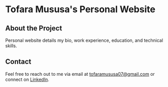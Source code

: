 # Tofara Mususa's Personal Website

## About the Project

Personal website details my bio, work experience, education, and technical skills.

## Contact

Feel free to reach out to me via email at tofaramususa07@gmail.com or connect on [LinkedIn](https://www.linkedin.com/in/tofara-mususa).
